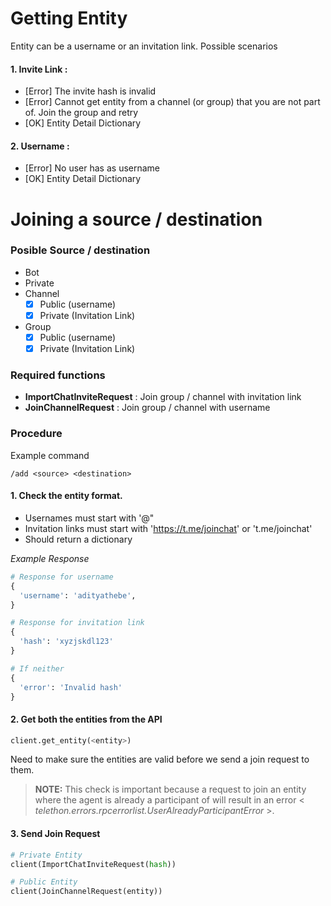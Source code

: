 # Getting Entity

Entity can be a username or an invitation link. Possible scenarios

#### 1. Invite Link :
  - [Error] The invite hash is invalid
  - [Error] Cannot get entity from a channel (or group) that you are not part of. Join the group and retry
  - [OK] Entity Detail Dictionary
#### 2. Username :
  - [Error] No user has <entityPayload> as username
  - [OK] Entity Detail Dictionary

# Joining a source / destination

### Posible Source / destination

- Bot
- Private
- Channel
  - [x] Public (username)
  - [x] Private (Invitation Link)
- Group
  - [x] Public (username)
  - [x] Private (Invitation Link)

### Required functions

- **ImportChatInviteRequest** : Join group / channel with invitation link
- **JoinChannelRequest** : Join group / channel with username

### Procedure

Example command
```
/add <source> <destination>
```

#### 1. Check the entity format. 
  - Usernames must start with '@"
  - Invitation links must start with 'https://t.me/joinchat' or 't.me/joinchat'
  - Should return a dictionary

*Example Response*

  ```python
  # Response for username
  {
    'username': 'adityathebe',
  }

  # Response for invitation link
  { 
    'hash': 'xyzjskdl123'
  }

  # If neither
  {
    'error': 'Invalid hash'
  }

  ```

#### 2. Get both the entities from the API
 
```python
client.get_entity(<entity>)
```

Need to make sure the entities are valid before we send a join request to them.

> **NOTE:** This check is important because a request to join an entity where the agent is already a participant of will result in an error < *telethon.errors.rpcerrorlist.UserAlreadyParticipantError* >.

#### 3. Send Join Request

```python
# Private Entity
client(ImportChatInviteRequest(hash))

# Public Entity
client(JoinChannelRequest(entity))
```

